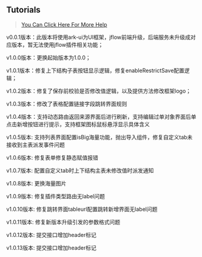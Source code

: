 ## Tutorials

> [You Can Click Here For More Help](https://gitee.com/bojun_front_end/r3-project-template/wikis/burgeon-r3)
>

v0.0.1版本：此版本将使用ark-ui为UI框架，jflow前端升级，后端服务未升级成对应版本，暂无法使用jflow插件相关功能；

v1.0.0版本：更换起始版本为1.0.0；

v1.0.1版本：修复上下结构子表按钮显示逻辑，修复enableRestrictSave配置逻辑；

v1.0.2版本：修复了保存前校验是否修改值逻辑，以及提供方法修改框架logo；

v1.0.3版本：修改了表格配置链接字段跳转界面规则

v1.0.4版本：支持动态路由返回来源界面后进行刷新，支持编辑过单对象界面后单点击新增按钮进行提示，支持框架图标鼠标悬浮显示具体含义

v1.0.5版本: 支持列表界面配置isBig海量功能，抛出导入组件，修复自定义tab未接收到主表派发事件问题


v1.0.6版本: 修复表单修复静态赋值报错

v1.0.7版本: 配置自定义tab时上下结构主表未修改值时派发通知

v1.0.8版本: 更换海量图片

v1.0.9版本: 修复插件类型路由无label问题

v1.0.10版本: 修复跳转界面tableurl配置跳转新增界面无label问题

v1.0.11版本: 修复新版本升级引发的参数格式问题

v1.0.12版本: 提交接口增加header标记

v1.0.13版本: 提交接口增加header标记







